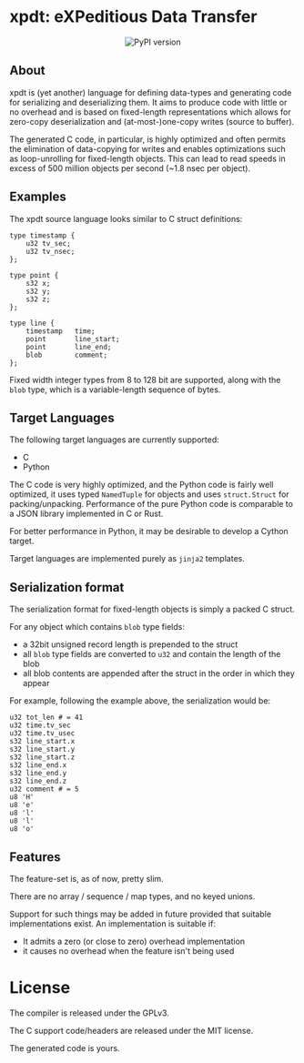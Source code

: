 # xpdt: eXPeditious Data Transfer

<div align="center">
  <img src="https://img.shields.io/pypi/v/xpdt?label=pypi" alt="PyPI version">
</div>

## About
xpdt is (yet another) language for defining data-types and generating code for
serializing and deserializing them. It aims to produce code with little or no
overhead and is based on fixed-length representations which allows for
zero-copy deserialization and (at-most-)one-copy writes (source to buffer).

The generated C code, in particular, is highly optimized and often permits the
elimination of data-copying for writes and enables optimizations such as
loop-unrolling for fixed-length objects. This can lead to read speeds in
excess of 500 million objects per second (~1.8 nsec per object).

## Examples
The xpdt source language looks similar to C struct definitions:

```
type timestamp {
	u32	tv_sec;
	u32	tv_nsec;
};

type point {
	s32	x;
	s32	y;
	s32	z;
};

type line {
	timestamp	time;
	point		line_start;
	point		line_end;
	blob		comment;
};
```

Fixed width integer types from 8 to 128 bit are supported, along with the
`blob` type, which is a variable-length sequence of bytes.

## Target Languages
The following target languages are currently supported:
- C
- Python

The C code is very highly optimized, and the Python code is fairly well
optimized, it uses typed `NamedTuple` for objects and uses `struct.Struct` for
packing/unpacking. Performance of the pure Python code is comparable to a JSON
library implemented in C or Rust.

For better performance in Python, it may be desirable to develop a Cython
target.

Target languages are implemented purely as `jinja2` templates.

## Serialization format
The serialization format for fixed-length objects is simply a packed C struct.

For any object which contains `blob` type fields:
- a 32bit unsigned record length is prepended to the struct
- all `blob` type fields are converted to `u32` and contain the length of the blob
- all blob contents are appended after the struct in the order in which they appear

For example, following the example above, the serialization would be:

```
u32 tot_len # = 41
u32 time.tv_sec
u32 time.tv_usec
s32 line_start.x
s32 line_start.y
s32 line_start.z
s32 line_end.x
s32 line_end.y
s32 line_end.z
u32 comment # = 5
u8 'H'
u8 'e'
u8 'l'
u8 'l'
u8 'o'
```

## Features
The feature-set is, as of now, pretty slim.

There are no array / sequence / map types, and no keyed unions.

Support for such things may be added in future provided that suitable
implementations exist. An implementation is suitable if:
- It admits a zero (or close to zero) overhead implementation
- it causes no overhead when the feature isn't being used

# License
The compiler is released under the GPLv3.

The C support code/headers are released under the MIT license.

The generated code is yours.
